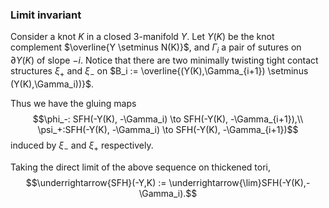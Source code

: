 ### Limit invariant
Consider a knot $K$ in a closed 3-manifold $Y$. Let $Y(K)$ be the knot complement $\overline{Y \setminus N(K)}$, and $\Gamma_i$ a pair of sutures on $\partial Y(K)$ of slope $-i$. Notice that there are two minimally twisting tight contact structures $\xi_+$ and $\xi_-$ on $B_i := \overline{(Y(K),\Gamma_{i+1}) \setminus (Y(K),\Gamma_i))}$.

Thus we have the gluing maps 
$$\phi_-: SFH(-Y(K), -\Gamma_i) \to SFH(-Y(K), -\Gamma_{i+1}),\\
	\psi_+:SFH(-Y(K), -\Gamma_i) \to SFH(-Y(K), -\Gamma_{i+1})$$
induced by $\xi_-$ and $\xi_+$ respectively.

Taking the direct limit of the above sequence on thickened tori, 
$$\underrightarrow{SFH}(-Y,K) := \underrightarrow{\lim}SFH(-Y(K),-\Gamma_i).$$
<!--stackedit_data:
eyJoaXN0b3J5IjpbMTk5NDc1MDA4OCwtMTMwNzg3MTE1MywtMT
UxNDg2NzI4Nyw5NDQ2MDk5MzcsLTMyOTE2NTU1Nl19
-->